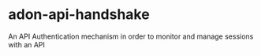 # adon-api-handshake
An API Authentication mechanism in order to monitor and manage sessions with an API
